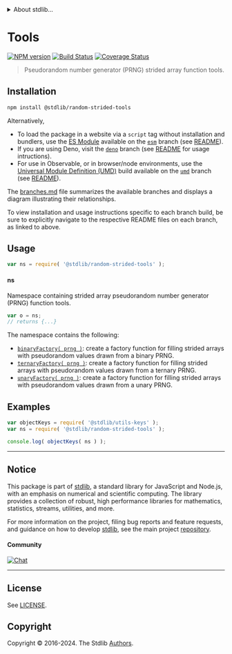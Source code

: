 <!--

@license Apache-2.0

Copyright (c) 2024 The Stdlib Authors.

Licensed under the Apache License, Version 2.0 (the "License");
you may not use this file except in compliance with the License.
You may obtain a copy of the License at

   http://www.apache.org/licenses/LICENSE-2.0

Unless required by applicable law or agreed to in writing, software
distributed under the License is distributed on an "AS IS" BASIS,
WITHOUT WARRANTIES OR CONDITIONS OF ANY KIND, either express or implied.
See the License for the specific language governing permissions and
limitations under the License.

-->


<details>
  <summary>
    About stdlib...
  </summary>
  <p>We believe in a future in which the web is a preferred environment for numerical computation. To help realize this future, we've built stdlib. stdlib is a standard library, with an emphasis on numerical and scientific computation, written in JavaScript (and C) for execution in browsers and in Node.js.</p>
  <p>The library is fully decomposable, being architected in such a way that you can swap out and mix and match APIs and functionality to cater to your exact preferences and use cases.</p>
  <p>When you use stdlib, you can be absolutely certain that you are using the most thorough, rigorous, well-written, studied, documented, tested, measured, and high-quality code out there.</p>
  <p>To join us in bringing numerical computing to the web, get started by checking us out on <a href="https://github.com/stdlib-js/stdlib">GitHub</a>, and please consider <a href="https://opencollective.com/stdlib">financially supporting stdlib</a>. We greatly appreciate your continued support!</p>
</details>

# Tools

[![NPM version][npm-image]][npm-url] [![Build Status][test-image]][test-url] [![Coverage Status][coverage-image]][coverage-url] <!-- [![dependencies][dependencies-image]][dependencies-url] -->

> Pseudorandom number generator (PRNG) strided array function tools.

<section class="installation">

## Installation

```bash
npm install @stdlib/random-strided-tools
```

Alternatively,

-   To load the package in a website via a `script` tag without installation and bundlers, use the [ES Module][es-module] available on the [`esm`][esm-url] branch (see [README][esm-readme]).
-   If you are using Deno, visit the [`deno`][deno-url] branch (see [README][deno-readme] for usage intructions).
-   For use in Observable, or in browser/node environments, use the [Universal Module Definition (UMD)][umd] build available on the [`umd`][umd-url] branch (see [README][umd-readme]).

The [branches.md][branches-url] file summarizes the available branches and displays a diagram illustrating their relationships.

To view installation and usage instructions specific to each branch build, be sure to explicitly navigate to the respective README files on each branch, as linked to above.

</section>

<section class="usage">

## Usage

```javascript
var ns = require( '@stdlib/random-strided-tools' );
```

#### ns

Namespace containing strided array pseudorandom number generator (PRNG) function tools.

```javascript
var o = ns;
// returns {...}
```

The namespace contains the following:

<!-- <toc pattern="*"> -->

<div class="namespace-toc">

-   <span class="signature">[`binaryFactory( prng )`][@stdlib/random/strided/tools/binary-factory]</span><span class="delimiter">: </span><span class="description">create a factory function for filling strided arrays with pseudorandom values drawn from a binary PRNG.</span>
-   <span class="signature">[`ternaryFactory( prng )`][@stdlib/random/strided/tools/ternary-factory]</span><span class="delimiter">: </span><span class="description">create a factory function for filling strided arrays with pseudorandom values drawn from a ternary PRNG.</span>
-   <span class="signature">[`unaryFactory( prng )`][@stdlib/random/strided/tools/unary-factory]</span><span class="delimiter">: </span><span class="description">create a factory function for filling strided arrays with pseudorandom values drawn from a unary PRNG.</span>

</div>

<!-- </toc> -->

</section>

<!-- /.usage -->

<section class="examples">

## Examples

<!-- TODO: better examples -->

<!-- eslint no-undef: "error" -->

```javascript
var objectKeys = require( '@stdlib/utils-keys' );
var ns = require( '@stdlib/random-strided-tools' );

console.log( objectKeys( ns ) );
```

</section>

<!-- /.examples -->

<!-- Section for related `stdlib` packages. Do not manually edit this section, as it is automatically populated. -->

<section class="related">

</section>

<!-- /.related -->

<!-- Section for all links. Make sure to keep an empty line after the `section` element and another before the `/section` close. -->


<section class="main-repo" >

* * *

## Notice

This package is part of [stdlib][stdlib], a standard library for JavaScript and Node.js, with an emphasis on numerical and scientific computing. The library provides a collection of robust, high performance libraries for mathematics, statistics, streams, utilities, and more.

For more information on the project, filing bug reports and feature requests, and guidance on how to develop [stdlib][stdlib], see the main project [repository][stdlib].

#### Community

[![Chat][chat-image]][chat-url]

---

## License

See [LICENSE][stdlib-license].


## Copyright

Copyright &copy; 2016-2024. The Stdlib [Authors][stdlib-authors].

</section>

<!-- /.stdlib -->

<!-- Section for all links. Make sure to keep an empty line after the `section` element and another before the `/section` close. -->

<section class="links">

[npm-image]: http://img.shields.io/npm/v/@stdlib/random-strided-tools.svg
[npm-url]: https://npmjs.org/package/@stdlib/random-strided-tools

[test-image]: https://github.com/stdlib-js/random-strided-tools/actions/workflows/test.yml/badge.svg?branch=main
[test-url]: https://github.com/stdlib-js/random-strided-tools/actions/workflows/test.yml?query=branch:main

[coverage-image]: https://img.shields.io/codecov/c/github/stdlib-js/random-strided-tools/main.svg
[coverage-url]: https://codecov.io/github/stdlib-js/random-strided-tools?branch=main

<!--

[dependencies-image]: https://img.shields.io/david/stdlib-js/random-strided-tools.svg
[dependencies-url]: https://david-dm.org/stdlib-js/random-strided-tools/main

-->

[chat-image]: https://img.shields.io/gitter/room/stdlib-js/stdlib.svg
[chat-url]: https://app.gitter.im/#/room/#stdlib-js_stdlib:gitter.im

[stdlib]: https://github.com/stdlib-js/stdlib

[stdlib-authors]: https://github.com/stdlib-js/stdlib/graphs/contributors

[umd]: https://github.com/umdjs/umd
[es-module]: https://developer.mozilla.org/en-US/docs/Web/JavaScript/Guide/Modules

[deno-url]: https://github.com/stdlib-js/random-strided-tools/tree/deno
[deno-readme]: https://github.com/stdlib-js/random-strided-tools/blob/deno/README.md
[umd-url]: https://github.com/stdlib-js/random-strided-tools/tree/umd
[umd-readme]: https://github.com/stdlib-js/random-strided-tools/blob/umd/README.md
[esm-url]: https://github.com/stdlib-js/random-strided-tools/tree/esm
[esm-readme]: https://github.com/stdlib-js/random-strided-tools/blob/esm/README.md
[branches-url]: https://github.com/stdlib-js/random-strided-tools/blob/main/branches.md

[stdlib-license]: https://raw.githubusercontent.com/stdlib-js/random-strided-tools/main/LICENSE

<!-- <toc-links> -->

[@stdlib/random/strided/tools/binary-factory]: https://github.com/stdlib-js/random-strided-tools-binary-factory

[@stdlib/random/strided/tools/ternary-factory]: https://github.com/stdlib-js/random-strided-tools-ternary-factory

[@stdlib/random/strided/tools/unary-factory]: https://github.com/stdlib-js/random-strided-tools-unary-factory

<!-- </toc-links> -->

</section>

<!-- /.links -->
